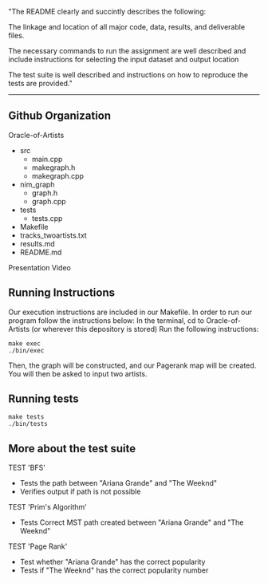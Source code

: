 "The README clearly and succintly describes the following:

The linkage and location of all major code, data, results, and deliverable files.

The necessary commands to run the assignment are well described and include instructions for selecting the input dataset and output location

The test suite is well described and instructions on how to reproduce the tests are provided."

___________________________________________________________________________________________________________________________________________________

## Github Organization
Oracle-of-Artists
  - src
    - main.cpp
    - makegraph.h
    - makegraph.cpp
  - nim_graph
    - graph.h
    - graph.cpp
  - tests
    - tests.cpp
  - Makefile
  - tracks_twoartists.txt
  - results.md
  - README.md

Presentation Video


## Running Instructions
Our execution instructions are included in our Makefile. In order to run our program follow the instructions below:
In the terminal, cd to Oracle-of-Artists (or wherever this depository is stored)
Run the following instructions:
```
make exec
./bin/exec
 ```
 Then, the graph will be constructed, and our Pagerank map will be created.
 You will then be asked to input two artists.
 
 ## Running tests
 
 ```
 make tests
 ./bin/tests
 ```
 
 ## More about the test suite
 
TEST 'BFS'
  - Tests the path between "Ariana Grande" and "The Weeknd"
  - Verifies output if path is not possible

TEST 'Prim's Algorithm'
  - Tests Correct MST path created between "Ariana Grande" and "The Weeknd"

TEST 'Page Rank'
 - Test whether "Ariana Grande" has the correct popularity
 - Tests if "The Weeknd" has the correct popularity number


